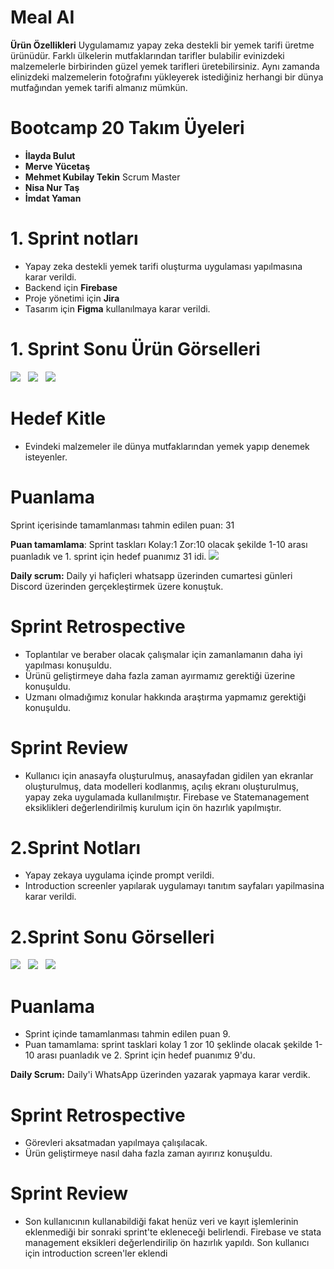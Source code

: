 # Meal AI
**Ürün Özellikleri**
Uygulamamız yapay zeka destekli bir yemek tarifi üretme ürünüdür. Farklı ülkelerin mutfaklarından tarifler bulabilir evinizdeki malzemelerle birbirinden güzel yemek tarifleri üretebilirsiniz. Aynı zamanda elinizdeki malzemelerin fotoğrafını yükleyerek istediğiniz herhangi bir dünya mutfağından yemek tarifi almanız mümkün.

# Bootcamp 20 Takım Üyeleri

- **İlayda Bulut**
- **Merve Yücetaş**
- **Mehmet Kubilay Tekin** Scrum Master
- **Nisa Nur Taş**
- **İmdat Yaman**

# 1. Sprint notları
- Yapay zeka destekli yemek tarifi oluşturma uygulaması yapılmasına karar verildi.
- Backend için **Firebase**
- Proje yönetimi için **Jira**
- Tasarım için **Figma** kullanılmaya karar verildi.

# 1. Sprint Sonu Ürün Görselleri 

<img src="https://r.resimlink.com/GVo2e.jpeg">&nbsp;&nbsp;
<img src="https://r.resimlink.com/p4W6AhusCQ.jpeg">&nbsp;&nbsp;
<img src="https://r.resimlink.com/ZnpQOr.jpeg">&nbsp;&nbsp;


# Hedef Kitle
- Evindeki malzemeler ile dünya mutfaklarından yemek yapıp denemek isteyenler.

# Puanlama
Sprint içerisinde tamamlanması tahmin edilen puan: 31

**Puan tamamlama**: Sprint taskları Kolay:1 Zor:10 olacak şekilde 1-10 arası puanladık ve 1. sprint için hedef puanımız 31 idi.
<img src="https://r.resimlink.com/GJfTUw.jpeg">&nbsp;&nbsp;

**Daily scrum:** Daily yi hafiçleri whatsapp üzerinden cumartesi günleri Discord üzerinden gerçekleştirmek üzere konuştuk.

# Sprint Retrospective
- Toplantılar ve beraber olacak çalışmalar için zamanlamanın daha iyi yapılması konuşuldu.
- Ürünü geliştirmeye daha fazla zaman ayırmamız gerektiği üzerine konuşuldu.
- Uzmanı olmadığımız konular hakkında araştırma yapmamız gerektiği konuşuldu.

  
# Sprint Review
- Kullanıcı için anasayfa oluşturulmuş, anasayfadan gidilen yan ekranlar oluşturulmuş, data modelleri kodlanmış, açılış ekranı oluşturulmuş, yapay zeka uygulamada kullanılmıştır. Firebase ve Statemanagement eksiklikleri değerlendirilmiş kurulum için ön hazırlık yapılmıştır.

# 2.Sprint Notları 
- Yapay zekaya uygulama içinde prompt verildi.
- Introduction screenler yapılarak uygulamayı tanıtım sayfaları yapilmasina karar verildi.

# 2.Sprint Sonu Görselleri
<img src="https://hizliresim.com/a3oj32j">&nbsp;&nbsp;
<img src="https://hizliresim.com/avvje92">&nbsp;&nbsp;
<img src="https://hizliresim.com/3qicnhd">&nbsp;&nbsp;


# Puanlama
- Sprint içinde tamamlanması tahmin edilen puan 9. 
- Puan tamamlama: sprint tasklari kolay 1 zor 10 şeklinde olacak şekilde 1-10 arası puanladık ve 2. Sprint için hedef puanımız 9'du.

**Daily Scrum:** Daily'i WhatsApp üzerinden yazarak yapmaya karar verdik.

# Sprint Retrospective
- Görevleri aksatmadan yapılmaya çalışılacak.
- Ürün geliştirmeye nasıl daha fazla zaman ayırırız konuşuldu.

# Sprint Review
- Son kullanıcının kullanabildiği fakat henüz veri ve kayıt işlemlerinin eklenmediği bir sonraki sprint'te ekleneceği belirlendi. Firebase ve stata management eksikleri değerlendirilip ön hazırlık yapıldı. Son kullanıcı için introduction screen'ler eklendi



